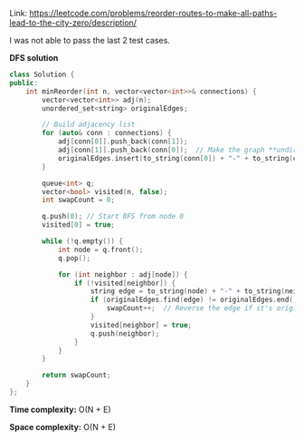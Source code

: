 Link: https://leetcode.com/problems/reorder-routes-to-make-all-paths-lead-to-the-city-zero/description/

I was not able to pass the last 2 test cases.

**DFS solution**

```cpp
class Solution {
public:
    int minReorder(int n, vector<vector<int>>& connections) {
        vector<vector<int>> adj(n);
        unordered_set<string> originalEdges;

        // Build adjacency list
        for (auto& conn : connections) {
            adj[conn[0]].push_back(conn[1]);
            adj[conn[1]].push_back(conn[0]);  // Make the graph **undirected** for traversal
            originalEdges.insert(to_string(conn[0]) + "-" + to_string(conn[1]));  // Track directed edges
        }

        queue<int> q;
        vector<bool> visited(n, false);
        int swapCount = 0;

        q.push(0); // Start BFS from node 0
        visited[0] = true;

        while (!q.empty()) {
            int node = q.front();
            q.pop();

            for (int neighbor : adj[node]) {
                if (!visited[neighbor]) {
                    string edge = to_string(node) + "-" + to_string(neighbor);
                    if (originalEdges.find(edge) != originalEdges.end()) {
                        swapCount++;  // Reverse the edge if it's originally directed away from 0
                    }
                    visited[neighbor] = true;
                    q.push(neighbor);
                }
            }
        }

        return swapCount;
    }
};
```

**Time complexity:** O(N + E) 

**Space complexity:** O(N + E)